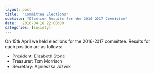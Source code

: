 ```yaml
---
layout: post
title:  "Committee Elections"
subtitle: "Election Results for the 2016-2017 Committee"
date:   2016-04-18 22:00:00
categories: [society]
---
```


On 15th April we held elections for the 2016-2017 committee. Results for each position are as follows:
 
  - President: Elizabeth Stone 
  - Treasurer: Tom Morrison 
  - Secretary: Agnieszka Jóźwik
